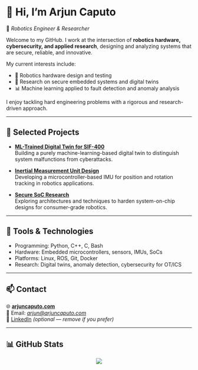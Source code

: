 # 👋 Hi, I’m Arjun Caputo

🎯 *Robotics Engineer & Researcher*

Welcome to my GitHub. I work at the intersection of **robotics hardware, cybersecurity, and applied research**, designing and analyzing systems that are secure, reliable, and innovative.

My current interests include:
- 🤖 Robotics hardware design and testing
- 🔬 Research on secure embedded systems and digital twins
- 📊 Machine learning applied to fault detection and anomaly analysis

I enjoy tackling hard engineering problems with a rigorous and research-driven approach.

---

## 🔷 Selected Projects
- [**ML-Trained Digital Twin for SIF-400**](https://github.com/arcaputo/SIF-400-digital-twin)  
  Building a purely machine-learning-based digital twin to distinguish system malfunctions from cyberattacks.
  
- [**Inertial Measurement Unit Design**](https://github.com/arcaputo/imu-project)  
  Developing a microcontroller-based IMU for position and rotation tracking in robotics applications.

- [**Secure SoC Research**](https://github.com/arcaputo/soc-cybersecurity)  
  Exploring architectures and techniques to harden system-on-chip designs for consumer-grade robotics.

---

## 🧰 Tools & Technologies
- Programming: Python, C++, C, Bash
- Hardware: Embedded microcontrollers, sensors, IMUs, SoCs
- Platforms: Linux, ROS, Git, Docker
- Research: Digital twins, anomaly detection, cybersecurity for OT/ICS

---

## 📫 Contact
🌐 [**arjuncaputo.com**](https://arjuncaputo.com)  
📧 Email: *arjun@arjuncaputo.com*  
🔗 [LinkedIn](https://www.linkedin.com/in/arjuncaputo/) *(optional — remove if you prefer)*

---

## 📊 GitHub Stats
<p align="center">
  <img src="https://github-readme-stats.vercel.app/api?username=arcaputo&show_icons=true&theme=default" />
</p>
